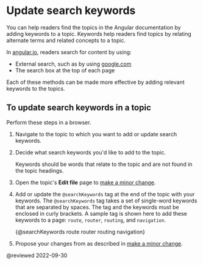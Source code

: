 # Update search keywords

You can help readers find the topics in the Angular documentation by adding keywords to a topic.
Keywords help readers find topics by relating alternate terms and related concepts to a topic.

In [angular.io](https://angular.io), readers search for content by using:

*   External search, such as by using [google.com](https://google.com)
*   The search box at the top of each page

Each of these methods can be made more effective by adding relevant keywords to the topics.

## To update search keywords in a topic

Perform these steps in a browser.

1.  Navigate to the topic to which you want to add or update search keywords.
1.  Decide what search keywords you'd like to add to the topic.

    Keywords should be words that relate to the topic and are not found in the topic headings.

1.  Open the topic's **Edit file** page to [make a minor change](guide/contributors-guide-overview#to-make-a-minor-change-to-a-documentation-topic).
1.  Add or update the `@searchKeywords` tag at the end of the topic with your keywords.
    The `@searchKeywords` tag takes a set of single-word keywords that are separated by spaces.
    The tag and the keywords must be enclosed in curly brackets.
    A sample tag is shown here to add these keywords to a page:
    `route`, `router`, `routing`, and `navigation`.

    <code-example>

    &lcub;&commat;searchKeywords route router routing navigation&rcub;

    </code-example>

1.  Propose your changes from as described in [make a minor change](guide/contributors-guide-overview#to-make-a-minor-change-to-a-documentation-topic).

<!-- links -->

<!-- external links -->

<!-- end links -->

@reviewed 2022-09-30
